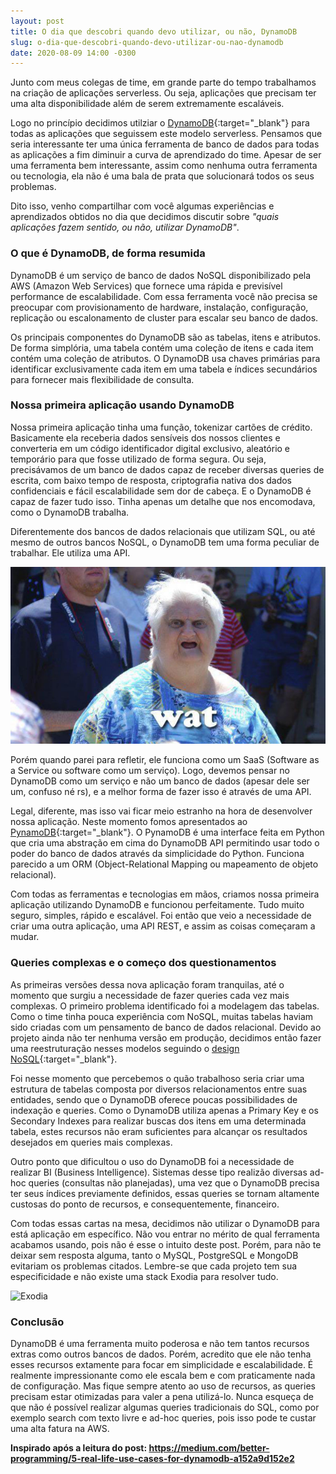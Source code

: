 ```yaml
---
layout: post
title: O dia que descobri quando devo utilizar, ou não, DynamoDB
slug: o-dia-que-descobri-quando-devo-utilizar-ou-nao-dynamodb
date: 2020-08-09 14:00 -0300
---
```


Junto com meus colegas de time, em grande parte do tempo trabalhamos na criação de aplicações serverless. Ou seja, aplicações que precisam ter uma alta disponibilidade além de serem extremamente escaláveis.

Logo no princípio decidimos utilziar o [DynamoDB](https://aws.amazon.com/dynamodb/?nc2=h_ql_prod_db_ddb){:target="_blank"} para todas as aplicações que seguissem este modelo serverless. Pensamos que seria interessante ter uma única ferramenta de banco de dados para todas as aplicações a fim diminuir a curva de aprendizado do time. Apesar de ser uma ferramenta bem interessante, assim como nenhuma outra ferramenta ou tecnologia, ela não é uma bala de prata que solucionará todos os seus problemas.

Dito isso, venho compartilhar com você algumas experiências e aprendizados obtidos no dia que decidimos discutir sobre *"quais aplicações fazem sentido, ou não, utilizar DynamoDB"*.

### O que é DynamoDB, de forma resumida

DynamoDB é um serviço de banco de dados NoSQL disponibilizado pela AWS (Amazon Web Services) que fornece uma rápida e previsível performance de escalabilidade. Com essa ferramenta você não precisa se preocupar com provisionamento de hardware, instalação, configuração, replicação ou escalonamento de cluster para escalar seu banco de dados.

Os principais componentes do DynamoDB são as tabelas, itens e atributos. De forma simplória, uma tabela contém uma coleção de itens e cada item contém uma coleção de atributos. O DynamoDB usa chaves primárias para identificar exclusivamente cada item em uma tabela e índices secundários para fornecer mais flexibilidade de consulta.

### Nossa primeira aplicação usando DynamoDB

Nossa primeira aplicação tinha uma função, tokenizar cartões de crédito. Basicamente ela receberia dados sensíveis dos nossos clientes e converteria em um código identificador digital exclusivo, aleatório e temporário para que fosse utilizado de forma segura. Ou seja, precisávamos de um banco de dados capaz de receber diversas queries de escrita, com baixo tempo de resposta, criptografia nativa dos dados confidenciais e fácil escalabilidade sem dor de cabeça. E o DynamoDB é capaz de fazer tudo isso. Tinha apenas um detalhe que nos encomodava, como o DynamoDB trabalha.

Diferentemente dos bancos de dados relacionais que utilizam SQL, ou até mesmo de outros bancos NoSQL, o DynamoDB tem uma forma peculiar de trabalhar. Ele utiliza uma API.

![Wat?](/assets/wat.jpg)

Porém quando parei para refletir, ele funciona como um SaaS (Software as a Service ou software como um serviço). Logo, devemos pensar no DynamoDB como um serviço e não um banco de dados (apesar dele ser um, confuso né rs), e a melhor forma de fazer isso é através de uma API.

Legal, diferente, mas isso vai ficar meio estranho na hora de desenvolver nossa aplicação. Neste momento fomos apresentados ao [PynamoDB](https://pynamodb.readthedocs.io/en/latest/){:target="_blank"}. O PynamoDB é uma interface feita em Python que cria uma abstração em cima do DynamoDB API permitindo usar todo o poder do banco de dados através da simplicidade do Python. Funciona parecido a um ORM (Object-Relational Mapping ou mapeamento de objeto relacional).

Com todas as ferramentas e tecnologias em mãos, criamos nossa primeira aplicação utilizando DynamoDB e funcionou perfeitamente. Tudo muito seguro, simples, rápido e escalável. Foi então que veio a necessidade de criar uma outra aplicação, uma API REST, e assim as coisas começaram a mudar.

### Queries complexas e o começo dos questionamentos

As primeiras versões dessa nova aplicação foram tranquilas, até o momento que surgiu a necessidade de fazer queries cada vez mais complexas. O primeiro problema identificado foi a modelagem das tabelas. Como o time tinha pouca experiência com NoSQL, muitas tabelas haviam sido criadas com um pensamento de banco de dados relacional. Devido ao projeto ainda não ter nenhuma versão em produção, decidimos então fazer uma reestruturação nesses modelos seguindo o [design NoSQL](https://docs.aws.amazon.com/amazondynamodb/latest/developerguide/bp-general-nosql-design.html){:target="_blank"}.

Foi nesse momento que percebemos o quão trabalhoso seria criar uma estrutura de tabelas composta por diversos relacionamentos entre suas entidades, sendo que o DynamoDB oferece poucas possibilidades de indexação e queries. Como o DynamoDB utiliza apenas a Primary Key e os Secondary Indexes para realizar buscas dos itens em uma determinada tabela, estes recursos não eram suficientes para alcançar os resultados desejados em queries mais complexas.

Outro ponto que dificultou o uso do DynamoDB foi a necessidade de realizar BI (Business Intelligence). Sistemas desse tipo realizão diversas ad-hoc queries (consultas não planejadas), uma vez que o DynamoDB precisa ter seus índices previamente definidos, essas queries se tornam altamente custosas do ponto de recursos, e consequentemente, financeiro.

Com todas essas cartas na mesa, decidimos não utilizar o DynamoDB para está aplicação em específico. Não vou entrar no mérito de qual ferramenta acabamos usando, pois não é esse o intuito deste post. Porém, para não te deixar sem resposta alguma, tanto o MySQL, PostgreSQL e MongoDB evitariam os problemas citados. Lembre-se que cada projeto tem sua especificidade e não existe uma stack Exodia para resolver tudo.

![Exodia](https://media.giphy.com/media/Snd51fjjX6s0M/giphy.gif)

### Conclusão

DynamoDB é uma ferramenta muito poderosa e não tem tantos recursos extras como outros bancos de dados. Porém, acredito que ele não tenha esses recursos extamente para focar em simplicidade e escalabilidade. É realmente impressionante como ele escala bem e com praticamente nada de configuração. Mas fique sempre atento ao uso de recursos, as queries precisam estar otimizadas para valer a pena utilizá-lo. Nunca esqueça de que não é possível realizar algumas queries tradicionais do SQL, como por exemplo search com texto livre e ad-hoc queries, pois isso pode te custar uma alta fatura na AWS.

**Inspirado após a leitura do post: <https://medium.com/better-programming/5-real-life-use-cases-for-dynamodb-a152a9d152e2>**
